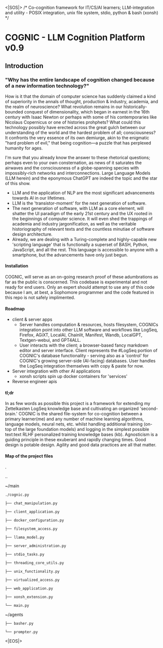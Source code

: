 <|SOS|><system>
/* Co-cognition framework for IT/CS/AI learners; LLM-integration and utility - POSIX integration, unix file system, stdio, python & bash (xonsh) */
# COGNIC - LLM Cognition Platform v0.9
## Introduction
### "Why has the entire landscape of cognition changed because of a new information technology?"

How is it that the domain of computer science has suddenly claimed a kind of superiority in the annals of thought, production & industry, academia, and the realm of neuroscience? What revolution remains in our historically-bounded conquest of dimensionality, which began in earnest in the 16th century with Isaac Newton or perhaps with some of his contemporaries like Nicolaus Copernicus or one of histories prohphets? What could this technology possibly have erected across the great gulch between our understanding of the world and the hardest problem of all; consciousness? It confronts the very essence of its own demiurge, akin to the enigmatic "hard problem of evil," that being cognition—a puzzle that has perplexed humanity for ages.

I'm sure that you already know the answer to these rhetorical questions; perhaps even to your own consternation, as news of it saturates the airwaves and the consciousness of a globe-spanning species with impossibly-rich networks and interconnections. Large Language Models (LLM herein) and the eponymous ChatGPT are indeed the topic and the star of this show.

 - LLM and the application of NLP are the most significant advancements towards AI in our lifetimes.
 - LLM is the 'transistor-moment' for the next generation of software.
 - The next generation of software, with LLM as a core element, will shatter the UI paradigm of the early 21st century and the UX rooted in the beginnings of computer science. It will even shed the trappings of academia and industry jargonification, as well as the veritable historiography of relevant texts and the countless minutiae of software design architecture.
 - Already, we are dealing with a Turing-complete and highly-capable new 'scripting language' that is functionally a superset of BASH, Python, JavaScript, and all the rest. This language is accessible to anyone with a smartphone, but the advancements have only just begun.

#### Installation
COGNIC, will serve as an on-going research proof of these adumbrations as far as the public is conscerned. This codebase is experimental and not ready for end users. Only an expert should attempt to use any of this code because I am, at best, a Sophomore programmer and the code featured in this repo is not safely implimented.

#### Roadmap
 - client & server apps
   - Server handles computation & resources, hosts filesystem, COGNICs integration point into other LLM software and workflows like LogSeq, Firefox, AGiXT, LocalAI, Chainlit, Manifest, Wandb, LocalGPT, Textgen-webui, and GPT4ALL.
   - User interacts with the client; a browser-based fancy markdown editor and server interface. Client represents the #LogSeq portion of COGNIC's database functionality - serving also as a 'control' for COGNIC's growing server-side (AI-facing) databases. User handles the LogSeq integration themselves with copy & paste for now.
 - Server integration with other AI applications
   - xonsh scripts spin up docker containers for 'services'
 - Reverse engineer apis 


#### tl;dr
In as few words as possible this project is a framework for extending my Zettelkasten LogSeq knowledge base and cultivating an organized 'second-brain.' COGNIC is the shared file-system for co-cognition between a primary learner(me) and any number of machine learning algorithms, language models, neural nets, etc. whilst handling additional training (on-top of the large foundation models) and logging in the simplest possible text:text RLHF personalized training knowledge bases (kb). Agnosticism is a guiding principle in these exuberant and rapidly changing times. Good design is potable design. Agility and good data practices are all that matter.


#### Map of the project files

.

..

~/main
  
	./cognic.py
	
	├── chat_manipulation.py 
	
	├── client_application.py
	
	├── docker_configuration.py
	
	├── filesystem_access.py
	
	├── llama_model.py
	
	├── server_administration.py
	
	├── stdio_tasks.py
	
	├── threading_core_utils.py
	
	├── unix_functionality.py
	
	├── virtualized_access.py
	
	├── web_application.py
	
	├── xonsh_extension.py
	
	└── main.py
  
  ~/agents
	
 	├── basher.py
     		 	
  	└── prompter.py
</s><|EOS|>
